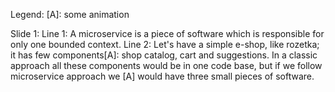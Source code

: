 Legend:
[A]: some animation

Slide 1: 
Line 1: A microservice is a piece of software which is responsible for only one bounded context.
Line 2: Let's have a simple e-shop, like rozetka; it has few components[A]: shop catalog, cart and suggestions. In a classic approach all these components would be in one code base, but if we follow microservice approach we [A] would have three small pieces of software.